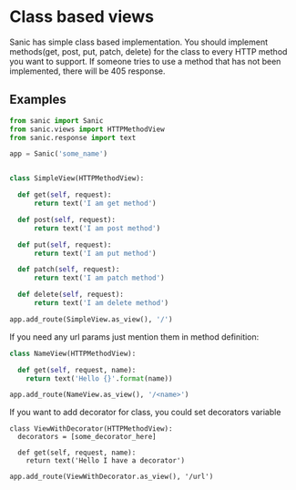 # Class based views

Sanic has simple class based implementation. You should implement methods(get, post, put, patch, delete) for the class to every HTTP method you want to support. If someone tries to use a method that has not been implemented, there will be 405 response.

## Examples
```python
from sanic import Sanic
from sanic.views import HTTPMethodView
from sanic.response import text

app = Sanic('some_name')


class SimpleView(HTTPMethodView):

  def get(self, request):
      return text('I am get method')

  def post(self, request):
      return text('I am post method')

  def put(self, request):
      return text('I am put method')

  def patch(self, request):
      return text('I am patch method')

  def delete(self, request):
      return text('I am delete method')

app.add_route(SimpleView.as_view(), '/')

```

If you need any url params just mention them in method definition:

```python
class NameView(HTTPMethodView):

  def get(self, request, name):
    return text('Hello {}'.format(name))

app.add_route(NameView.as_view(), '/<name>')

```

If you want to add decorator for class, you could set decorators variable

```
class ViewWithDecorator(HTTPMethodView):
  decorators = [some_decorator_here]

  def get(self, request, name):
    return text('Hello I have a decorator')

app.add_route(ViewWithDecorator.as_view(), '/url')

```
